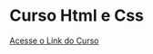 # Curso Html e Css

[Acesse o Link do Curso](https://www.youtube.com/playlist?list=PLwgL9IEA0PxUjbhob9UMdpVq12sGrjgU6)
